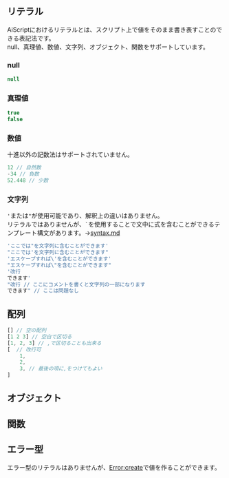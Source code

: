 ## リテラル
AiScriptにおけるリテラルとは、スクリプト上で値をそのまま書き表すことのできる表記法です。  
null、真理値、数値、文字列、オブジェクト、関数をサポートしています。  

### null
```js
null
```

### 真理値
```js
true
false
```

### 数値
十進以外の記数法はサポートされていません。  
```js
12 // 自然数
-34 // 負数
52.448 // 少数
```

### 文字列
`'`または`"`が使用可能であり、解釈上の違いはありません。  
リテラルではありませんが、`` ` ``を使用することで文中に式を含むことができるテンプレート構文があります。→[syntax.md](./syntax.md#%E3%83%86%E3%83%B3%E3%83%97%E3%83%AC%E3%83%BC%E3%83%88%E6%A7%8B%E6%96%87)  
```js
'ここでは"を文字列に含むことができます'
"ここでは'を文字列に含むことができます"
'エスケープすれば\'を含むことができます'
"エスケープすれば\"を含むことができます"
'改行
できます'
"改行 // ここにコメントを書くと文字列の一部になります
できます" // ここは問題なし
```

## 配列
```js
[] // 空の配列
[1 2 3] // 空白で区切る
[1, 2, 3] // ,で区切ることも出来る
[  // 改行可
	1,
	2,
	3, // 最後の項に,をつけてもよい
]
```

## オブジェクト
## 関数
## エラー型
エラー型のリテラルはありませんが、[Error:create](./std.md)で値を作ることができます。  
